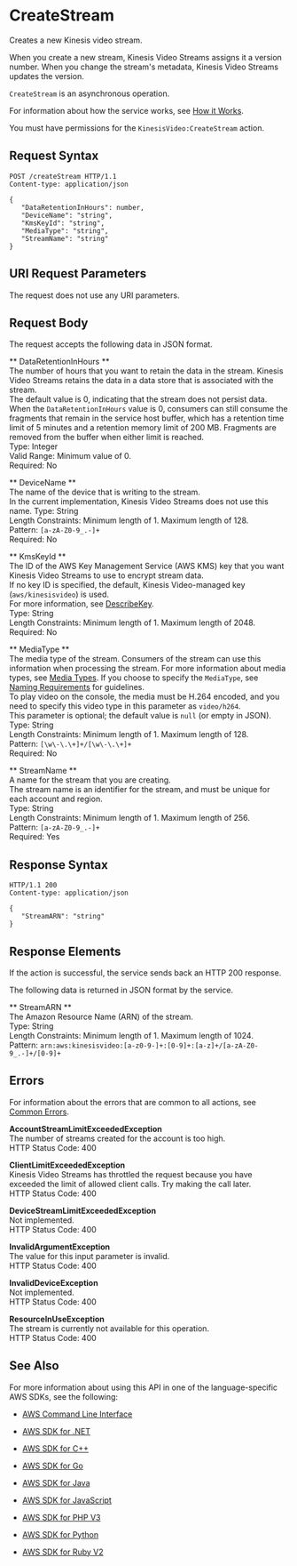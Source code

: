 # CreateStream<a name="API_CreateStream"></a>

Creates a new Kinesis video stream\. 

When you create a new stream, Kinesis Video Streams assigns it a version number\. When you change the stream's metadata, Kinesis Video Streams updates the version\. 

 `CreateStream` is an asynchronous operation\.

For information about how the service works, see [How it Works](http://docs.aws.amazon.com/kinesisvideostreams/latest/dg/how-it-works.html)\. 

You must have permissions for the `KinesisVideo:CreateStream` action\.

## Request Syntax<a name="API_CreateStream_RequestSyntax"></a>

```
POST /createStream HTTP/1.1
Content-type: application/json

{
   "DataRetentionInHours": number,
   "DeviceName": "string",
   "KmsKeyId": "string",
   "MediaType": "string",
   "StreamName": "string"
}
```

## URI Request Parameters<a name="API_CreateStream_RequestParameters"></a>

The request does not use any URI parameters\.

## Request Body<a name="API_CreateStream_RequestBody"></a>

The request accepts the following data in JSON format\.

 ** DataRetentionInHours **   
The number of hours that you want to retain the data in the stream\. Kinesis Video Streams retains the data in a data store that is associated with the stream\.  
The default value is 0, indicating that the stream does not persist data\.  
When the `DataRetentionInHours` value is 0, consumers can still consume the fragments that remain in the service host buffer, which has a retention time limit of 5 minutes and a retention memory limit of 200 MB\. Fragments are removed from the buffer when either limit is reached\.  
Type: Integer  
Valid Range: Minimum value of 0\.  
Required: No

 ** DeviceName **   
The name of the device that is writing to the stream\.   
In the current implementation, Kinesis Video Streams does not use this name\.
Type: String  
Length Constraints: Minimum length of 1\. Maximum length of 128\.  
Pattern: `[a-zA-Z0-9_.-]+`   
Required: No

 ** KmsKeyId **   
The ID of the AWS Key Management Service \(AWS KMS\) key that you want Kinesis Video Streams to use to encrypt stream data\.  
If no key ID is specified, the default, Kinesis Video\-managed key \(`aws/kinesisvideo`\) is used\.  
 For more information, see [DescribeKey](http://docs.aws.amazon.com/kms/latest/APIReference/API_DescribeKey.html#API_DescribeKey_RequestParameters)\.   
Type: String  
Length Constraints: Minimum length of 1\. Maximum length of 2048\.  
Required: No

 ** MediaType **   
The media type of the stream\. Consumers of the stream can use this information when processing the stream\. For more information about media types, see [Media Types](http://www.iana.org/assignments/media-types/media-types.xhtml)\. If you choose to specify the `MediaType`, see [Naming Requirements](https://tools.ietf.org/html/rfc6838#section-4.2) for guidelines\.  
To play video on the console, the media must be H\.264 encoded, and you need to specify this video type in this parameter as `video/h264`\.   
This parameter is optional; the default value is `null` \(or empty in JSON\)\.  
Type: String  
Length Constraints: Minimum length of 1\. Maximum length of 128\.  
Pattern: `[\w\-\.\+]+/[\w\-\.\+]+`   
Required: No

 ** StreamName **   
A name for the stream that you are creating\.  
The stream name is an identifier for the stream, and must be unique for each account and region\.  
Type: String  
Length Constraints: Minimum length of 1\. Maximum length of 256\.  
Pattern: `[a-zA-Z0-9_.-]+`   
Required: Yes

## Response Syntax<a name="API_CreateStream_ResponseSyntax"></a>

```
HTTP/1.1 200
Content-type: application/json

{
   "StreamARN": "string"
}
```

## Response Elements<a name="API_CreateStream_ResponseElements"></a>

If the action is successful, the service sends back an HTTP 200 response\.

The following data is returned in JSON format by the service\.

 ** StreamARN **   
The Amazon Resource Name \(ARN\) of the stream\.  
Type: String  
Length Constraints: Minimum length of 1\. Maximum length of 1024\.  
Pattern: `arn:aws:kinesisvideo:[a-z0-9-]+:[0-9]+:[a-z]+/[a-zA-Z0-9_.-]+/[0-9]+` 

## Errors<a name="API_CreateStream_Errors"></a>

For information about the errors that are common to all actions, see [Common Errors](CommonErrors.md)\.

 **AccountStreamLimitExceededException**   
The number of streams created for the account is too high\.  
HTTP Status Code: 400

 **ClientLimitExceededException**   
Kinesis Video Streams has throttled the request because you have exceeded the limit of allowed client calls\. Try making the call later\.  
HTTP Status Code: 400

 **DeviceStreamLimitExceededException**   
Not implemented\.   
HTTP Status Code: 400

 **InvalidArgumentException**   
The value for this input parameter is invalid\.  
HTTP Status Code: 400

 **InvalidDeviceException**   
Not implemented\.  
HTTP Status Code: 400

 **ResourceInUseException**   
The stream is currently not available for this operation\.  
HTTP Status Code: 400

## See Also<a name="API_CreateStream_SeeAlso"></a>

For more information about using this API in one of the language\-specific AWS SDKs, see the following:

+  [AWS Command Line Interface](http://docs.aws.amazon.com/goto/aws-cli/kinesisvideo-2017-09-30/CreateStream) 

+  [AWS SDK for \.NET](http://docs.aws.amazon.com/goto/DotNetSDKV3/kinesisvideo-2017-09-30/CreateStream) 

+  [AWS SDK for C\+\+](http://docs.aws.amazon.com/goto/SdkForCpp/kinesisvideo-2017-09-30/CreateStream) 

+  [AWS SDK for Go](http://docs.aws.amazon.com/goto/SdkForGoV1/kinesisvideo-2017-09-30/CreateStream) 

+  [AWS SDK for Java](http://docs.aws.amazon.com/goto/SdkForJava/kinesisvideo-2017-09-30/CreateStream) 

+  [AWS SDK for JavaScript](http://docs.aws.amazon.com/goto/AWSJavaScriptSDK/kinesisvideo-2017-09-30/CreateStream) 

+  [AWS SDK for PHP V3](http://docs.aws.amazon.com/goto/SdkForPHPV3/kinesisvideo-2017-09-30/CreateStream) 

+  [AWS SDK for Python](http://docs.aws.amazon.com/goto/boto3/kinesisvideo-2017-09-30/CreateStream) 

+  [AWS SDK for Ruby V2](http://docs.aws.amazon.com/goto/SdkForRubyV2/kinesisvideo-2017-09-30/CreateStream) 